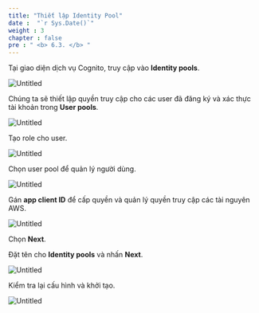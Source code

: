 ```yaml
---
title: "Thiết lập Identity Pool"
date :  "`r Sys.Date()`" 
weight : 3
chapter : false
pre : " <b> 6.3. </b> "
---
```


Tại giao diện dịch vụ Cognito, truy cập vào **Identity pools**.

![Untitled](/images/Cognito%20603c5cec4976409396c6e310eda31795/image%2012.png)

Chúng ta sẽ thiết lập quyền truy cập cho các user đã đăng ký và xác thực tài khoản trong **User pools**.

![Untitled](/images/Cognito%20603c5cec4976409396c6e310eda31795/image%2013.png)

Tạo role cho user.

![Untitled](/images/Cognito%20603c5cec4976409396c6e310eda31795/image%2014.png)

Chọn user pool để quản lý người dùng.

![Untitled](/images/Cognito%20603c5cec4976409396c6e310eda31795/image%2015.png)

Gán **app client ID** để cấp quyền và quản lý quyền truy cập các tài nguyên AWS.

![Untitled](/images/Cognito%20603c5cec4976409396c6e310eda31795/image%2016.png)

Chọn **Next**.

Đặt tên cho **Identity pools** và nhấn **Next**.

![Untitled](/images/Cognito%20603c5cec4976409396c6e310eda31795/image%2017.png)

Kiểm tra lại cấu hình và khởi tạo.

![Untitled](/images/Cognito%20603c5cec4976409396c6e310eda31795/image%2018.png)